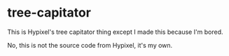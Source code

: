 # tree-capitator

This is Hypixel's tree capitator thing except I made this because I'm bored.

No, this is not the source code from Hypixel, it's my own.